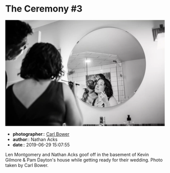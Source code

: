 # The Ceremony \#3

![Len Montgomery and Nathan Acks goof off](assets/2019-06-29-set-1-the-ceremony-03.webp)

* **photographer**:: [Carl Bower](https://carlbowerphotos.com)
* **author**:: Nathan Acks
* **date**:: 2019-06-29 15:07:55

Len Montgomery and Nathan Acks goof off in the basement of Kevin Gilmore & Pam Dayton's house while getting ready for their wedding. Photo taken by Carl Bower.
